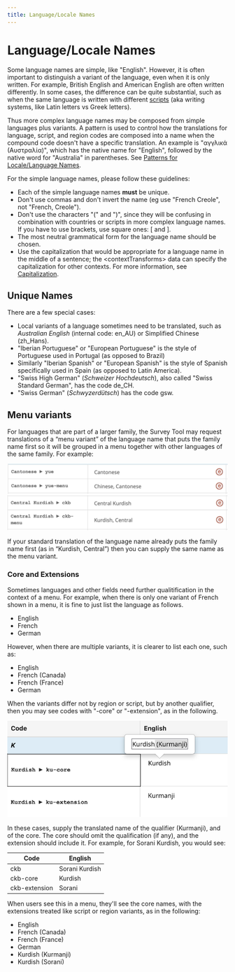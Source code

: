 ```yaml
---
title: Language/Locale Names
---
```


# Language/Locale Names

Some language names are simple, like "English". However, it is often important to distinguish a variant of the language, even when it is only written. For example, British English and American English are often written differently. In some cases, the difference can be quite substantial, such as when the same language is written with different [scripts](/translation/displaynames/script-names) (aka writing systems, like Latin letters vs Greek letters).

Thus more complex language names may be composed from simple languages plus variants. A pattern is used to control how the translations for language, script, and region codes are composed into a name when the compound code doesn't have a specific translation. An example is "αγγλικά (Αυστραλία)", which has the native name for "English", followed by the native word for "Australia" in parentheses. See [Patterns for Locale/Language Names](/translation/displaynames/languagelocale-name-patterns).

For the simple language names, please follow these guidelines:

- Each of the simple language names **must** be unique.
- Don't use commas and don't invert the name (eg use "French Creole", not "French, Creole").
- Don't use the characters "(" and ")", since they will be confusing in combination with countries or scripts in more complex language names. If you have to use brackets, use square ones: [ and ].
- The most neutral grammatical form for the language name should be chosen.
- Use the capitalization that would be appropriate for a language name in the middle of a sentence; the \<contextTransforms> data can specify the capitalization for other contexts. For more information, see [Capitalization](/translation/translation-guide-general/capitalization).

## Unique Names

There are a few special cases:

- Local variants of a language sometimes need to be translated, such as *Australian English* (internal code: en\_AU) or Simplified Chinese (zh\_Hans).
- "Iberian Portuguese" or "European Portuguese" is the style of Portuguese used in Portugal (as opposed to Brazil)
- Similarly "Iberian Spanish" or "European Spanish" is the style of Spanish specifically used in Spain (as opposed to Latin America).
- "Swiss High German" (*Schweizer Hochdeutsch*), also called "Swiss Standard German", has the code de\_CH.
- "Swiss German" (*Schwyzerdütsch*) has the code gsw.

## Menu variants

For languages that are part of a larger family, the Survey Tool may request translations of a “menu variant” of the language name that puts the family name first so it will be grouped in a menu together with other languages of the same family. For example:

![image](../../images/displaynames/menuVariants1.png)
![image](../../images/displaynames/menuVariants2.png)

If your standard translation of the language name already puts the family name first (as in “Kurdish, Central”) then you can supply the same name as the menu variant.

### Core and Extensions

Sometimes languages and other fields need further qualitification in the context of a menu. For example, when there is only one variant of French shown in a menu, it is fine to just list the language as follows.
* English
* French
* German

However, when there are multiple variants, it is clearer to list each one, such as:
* English
* French (Canada)
* French (France)
* German

When the variants differ not by region or script, but by another qualifier, then you may see codes with "-core" or "-extension", as in the following.

<img src="kurdish-example.png" />

In these cases, supply the translated name of the qualifier (Kurmanji), and of the core.
The core should omit the qualification (if any), and the extension should include it. For example, for Sorani Kurdish, you would see:

Code | English
-- | --
ckb | Sorani Kurdish
ckb-core | Kurdish
ckb-extension | Sorani

When users see this in a menu, they'll see the core names, with the extensions treated like script or region variants, as in the following:

* English
* French (Canada)
* French (France)
* German
* Kurdish (Kurmanji)
* Kurdish (Sorani)
